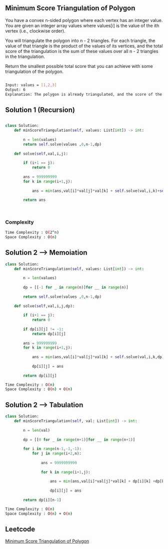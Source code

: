 ## Minimum Score Triangulation of Polygon
You have a convex n-sided polygon where each vertex has an integer value. You are given an integer array values where values[i] is the value of the ith vertex (i.e., clockwise order).

You will triangulate the polygon into n - 2 triangles. For each triangle, the value of that triangle is the product of the values of its vertices, and the total score of the triangulation is the sum of these values over all n - 2 triangles in the triangulation.

Return the smallest possible total score that you can achieve with some triangulation of the polygon.

```bash

Input: values = [1,2,3]
Output: 6
Explanation: The polygon is already triangulated, and the score of the only triangle is 6.

```

## Solution 1 (Recursion)

```Python

class Solution:
    def minScoreTriangulation(self, values: List[int]) -> int:
        
        n = len(values)
        return self.solve(values ,0,n-1,dp)
    
    def solve(self,val,i,j):
        
        if (i+1 == j):
            return 0
            
        ans = 999999999
        for k in range(i+1,j):
            
            ans = min(ans,val[i]*val[j]*val[k] + self.solve(val,i,k)+self.solve(val,k,j))
            
        return ans
      
        
```
### Complexity
 
```bash
Time Complexity : O(2^n)
Space Complexity : O(n)
```

## Solution 2  --> Memoiation
```Python
class Solution:
    def minScoreTriangulation(self, values: List[int]) -> int:
        
        n = len(values)
        
        dp = [[-1 for _ in range(n)]for __ in range(n)]
        
        return self.solve(values ,0,n-1,dp)
    
    def solve(self,val,i,j,dp):
        
        if (i+1 == j):
            return 0
        
        if dp[i][j] != -1:
            return dp[i][j]
        
        ans = 999999999
        for k in range(i+1,j):
            
            ans = min(ans,val[i]*val[j]*val[k] + self.solve(val,i,k,dp)+self.solve(val,k,j,dp))
            
            dp[i][j] = ans
            
        return dp[i][j]

```
```bash
Time Complexity : O(n)
Space Complexity : O(n) + O(n)
```

## Solution 2  --> Tabulation
```Python
class Solution:
    def minScoreTriangulation(self, val: List[int]) -> int:
        
        n = len(val)
        
        dp = [[0 for _ in range(n+1)]for __ in range(n+1)]
        
        for i in range(n-1,-1,-1):
            for j in range(i+2,n):
                
                ans = 9999999999
                
                for k in range(i+1,j):
            
                    ans = min(ans,val[i]*val[j]*val[k] + dp[i][k] +dp[k][j])
                              
                    dp[i][j] = ans
            
        return dp[i][n-1]

```
```bash
Time Complexity : O(n)
Space Complexity : O(n) + O(n)
```
## Leetcode
[Minimum Score Triangulation of Polygon](https://leetcode.com/problems/minimum-score-triangulation-of-polygon/)
